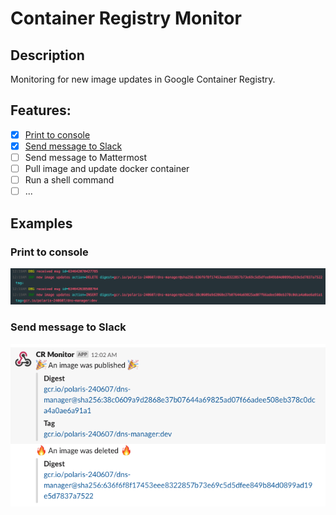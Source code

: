 Container Registry Monitor
=====

## Description

Monitoring for new image updates in Google Container Registry.

## Features:
  - [x] [Print to console](#print-to-console)
  - [x] [Send message to Slack](#send-message-to-slack)
  - [ ] Send message to Mattermost
  - [ ] Pull image and update docker container
  - [ ] Run a shell command
  - [ ] ...

## Examples

### Print to console
![Print to console](/docs/console.png)

### Send message to Slack
![Send message to Slack](/docs/slack.png)
